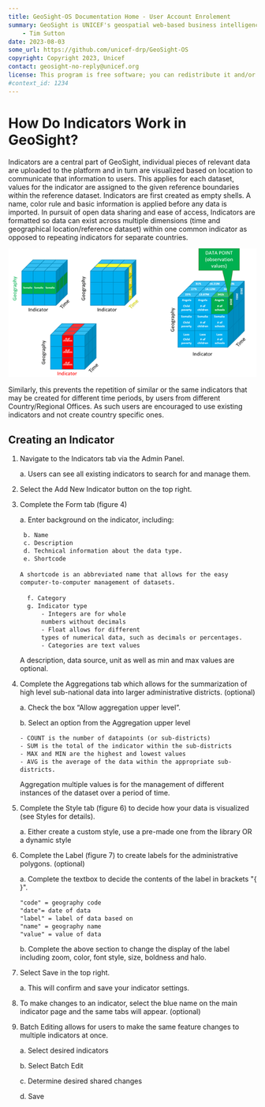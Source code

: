 ```yaml
---
title: GeoSight-OS Documentation Home - User Account Enrolement 
summary: GeoSight is UNICEF's geospatial web-based business intelligence platform.
    - Tim Sutton
date: 2023-08-03
some_url: https://github.com/unicef-drp/GeoSight-OS
copyright: Copyright 2023, Unicef
contact: geosight-no-reply@unicef.org
license: This program is free software; you can redistribute it and/or modify it under the terms of the GNU Affero General Public License as published by the Free Software Foundation; either version 3 of the License, or (at your option) any later version.
#context_id: 1234
---
```


# How Do Indicators Work in GeoSight?
Indicators are a central part of GeoSight, individual pieces of relevant data are uploaded to the platform and in turn are visualized based on location to communicate that information to users. This applies for each dataset, values for the indicator are assigned to the given reference boundaries within the reference dataset.
Indicators are first created as empty shells. A name, color rule and basic information is applied before any data is imported. In pursuit of open data sharing and ease of access, Indicators are formatted so data can exist across multiple dimensions (time and geographical location/reference dataset) within one common indicator as opposed to repeating indicators for separate countries.

![A three dimensional 3 by 3 data cube. Geography is shown as the height. Indicators are the length and time is the width. Each unit is considered an observation where the three meet.](img/datacube.png)

Similarly, this prevents the repetition of similar or the same indicators that may be created for different time periods, by users from different Country/Regional Offices. As such users are encouraged to use existing indicators and not create country specific ones. 

## Creating an Indicator

1.	Navigate to the Indicators tab via the Admin Panel. 

    a.	Users can see all existing indicators to search for and manage them. 
2.	Select the Add New Indicator button on the top right.
3.	Complete the Form tab (figure 4)
    
    a.	Enter background on the indicator, including: 

         b.	Name
         c.	Description
         d.	Technical information about the data type. 
         e.	Shortcode

        A shortcode is an abbreviated name that allows for the easy computer-to-computer management of datasets. 

          f. Category 
          g. Indicator type 
              - Integers are for whole 
              numbers without decimals
              - Float allows for different 
              types of numerical data, such as decimals or percentages. 
              - Categories are text values
    A description, data source, unit as well as min and max values are optional.

4.	Complete the Aggregations tab which allows for the summarization of high level sub-national data into larger administrative districts. (optional)

    a.	Check the box “Allow aggregation upper level”.

    b.	Select an option from the Aggregation upper level 

        - COUNT is the number of datapoints (or sub-districts) 
        - SUM is the total of the indicator within the sub-districts 
        - MAX and MIN are the highest and lowest values
        - AVG is the average of the data within the appropriate sub-districts. 
    Aggregation multiple values is for the management of different instances of the dataset over a period of time. 

5. Complete the Style tab (figure 6) to decide how your data is visualized (see Styles for details).

     a.	Either create a custom style, use a pre-made one from the library OR a dynamic style

6.	Complete the Label (figure 7) to create labels for the administrative polygons. (optional)

     a.	Complete the textbox to decide the contents of the label in brackets "{ }".

        "code" = geography code
        "date"= date of data
        "label" = label of data based on
        "name" = geography name
        "value" = value of data

     b.	Complete the above section to change the display of the label including zoom,  color, font style, size, boldness and halo.

7.	Select Save in the top right. 

    a.	This will confirm and save your indicator settings. 
8.	To make changes to an indicator, select the blue name on the main indicator page and the same tabs will appear. (optional)
9.	Batch Editing allows for users to make the same feature changes to multiple indicators at once. 

    a.	Select desired indicators

    b.	Select Batch Edit 

    c.	Determine desired shared changes

    d.	Save
